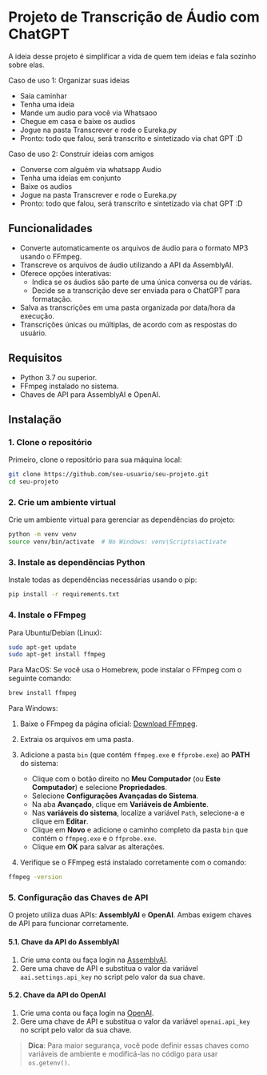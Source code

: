 # Projeto de Transcrição de Áudio com ChatGPT

A ideia desse projeto é simplificar a vida de quem tem ideias e fala sozinho sobre elas.

Caso de uso 1: Organizar suas ideias
- Saia caminhar
- Tenha uma ideia
- Mande um audio para você via Whatsaoo
- Chegue em casa e baixe os audios
- Jogue na pasta Transcrever e rode o Eureka.py
- Pronto: todo que falou, será transcrito e sintetizado via chat GPT :D

Caso de uso 2: Construir ideias com amigos
- Converse com alguém via whatsapp Audio
- Tenha uma ideias em conjunto
- Baixe os audios
- Jogue na pasta Transcrever e rode o Eureka.py
- Pronto: todo que falou, será transcrito e sintetizado via chat GPT :D

## Funcionalidades

- Converte automaticamente os arquivos de áudio para o formato MP3 usando o FFmpeg.
- Transcreve os arquivos de áudio utilizando a API da AssemblyAI.
- Oferece opções interativas:
  - Indica se os áudios são parte de uma única conversa ou de várias.
  - Decide se a transcrição deve ser enviada para o ChatGPT para formatação.
- Salva as transcrições em uma pasta organizada por data/hora da execução.
- Transcrições únicas ou múltiplas, de acordo com as respostas do usuário.

## Requisitos

- Python 3.7 ou superior.
- FFmpeg instalado no sistema.
- Chaves de API para AssemblyAI e OpenAI.

## Instalação

### 1. Clone o repositório

Primeiro, clone o repositório para sua máquina local:

```bash
git clone https://github.com/seu-usuario/seu-projeto.git
cd seu-projeto
```

### 2. Crie um ambiente virtual
Crie um ambiente virtual para gerenciar as dependências do projeto:

```bash
python -m venv venv
source venv/bin/activate  # No Windows: venv\Scripts\activate
```

### 3. Instale as dependências Python
Instale todas as dependências necessárias usando o pip:

```bash
pip install -r requirements.txt
```

### 4. Instale o FFmpeg
Para Ubuntu/Debian (Linux):

```bash
sudo apt-get update
sudo apt-get install ffmpeg
```

Para MacOS:
Se você usa o Homebrew, pode instalar o FFmpeg com o seguinte comando:

```bash
brew install ffmpeg
```

Para Windows:
1. Baixe o FFmpeg da página oficial: [Download FFmpeg](https://ffmpeg.org/download.html).

2. Extraia os arquivos em uma pasta.

3. Adicione a pasta `bin` (que contém `ffmpeg.exe` e `ffprobe.exe`) ao **PATH** do sistema:
   - Clique com o botão direito no **Meu Computador** (ou **Este Computador**) e selecione **Propriedades**.
   - Selecione **Configurações Avançadas do Sistema**.
   - Na aba **Avançado**, clique em **Variáveis de Ambiente**.
   - Nas **variáveis do sistema**, localize a variável `Path`, selecione-a e clique em **Editar**.
   - Clique em **Novo** e adicione o caminho completo da pasta `bin` que contém o `ffmpeg.exe` e o `ffprobe.exe`.
   - Clique em **OK** para salvar as alterações.

4. Verifique se o FFmpeg está instalado corretamente com o comando:

```bash
ffmpeg -version
```

### 5. Configuração das Chaves de API
O projeto utiliza duas APIs: **AssemblyAI** e **OpenAI**. Ambas exigem chaves de API para funcionar corretamente.

#### 5.1. Chave da API do AssemblyAI
1. Crie uma conta ou faça login na [AssemblyAI](https://www.assemblyai.com).
2. Gere uma chave de API e substitua o valor da variável `aai.settings.api_key` no script pelo valor da sua chave.

#### 5.2. Chave da API do OpenAI
1. Crie uma conta ou faça login na [OpenAI](https://platform.openai.com/signup).
2. Gere uma chave de API e substitua o valor da variável `openai.api_key` no script pelo valor da sua chave.

> **Dica**: Para maior segurança, você pode definir essas chaves como variáveis de ambiente e modificá-las no código para usar `os.getenv()`.
